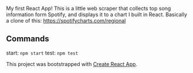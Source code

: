 My first React App! This is a little web scraper that collects top song information form Spotify, and displays it to a chart I built in React. Basically a clone of this: https://spotifycharts.com/regional

## Commands
  start: ``npm start``
  test: ``npm test``

This project was bootstrapped with [Create React App](https://github.com/facebookincubator/create-react-app).
